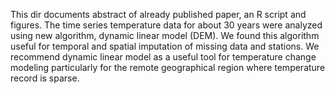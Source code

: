 This dir documents abstract of already published paper, an R script and figures. The time series temperature data for about 30 years were analyzed using new algorithm, dynamic linear model (DEM). We found this algorithm useful for temporal and spatial imputation of missing data and stations. We recommend dynamic linear model as a useful tool for temperature change modeling particularly for the remote geographical region where temperature record is sparse. 

